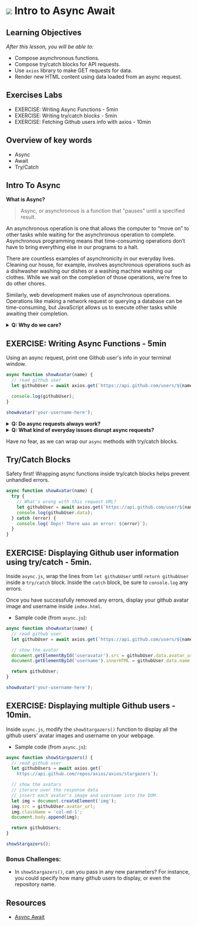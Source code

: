 # ![](https://ga-dash.s3.amazonaws.com/production/assets/logo-9f88ae6c9c3871690e33280fcf557f33.png) Intro to Async Await

## Learning Objectives

_After this lesson, you will be able to:_

- Compose asynchronous functions.
- Compose try/catch blocks for API requests.
- Use `axios` library to make GET requests for data.
- Render new HTML content using data loaded from an async request.

## Exercises Labs

- EXERCISE: Writing Async Functions - 5min
- EXERCISE: Writing try/catch blocks - 5min
- EXERCISE: Fetching Github users info with axios - 10min

## Overview of key words

- Async
- Await
- Try/Catch

## Intro To Async

**What is Async?**

> Async, or asynchronous is a function that "pauses" until a specified result.

An asynchronous operation is one that allows the computer to “move on” to other tasks while waiting for the asynchronous operation to complete. Asynchronous programming means that time-consuming operations don’t have to bring everything else in our programs to a halt.

There are countless examples of asynchronicity in our everyday lives. Cleaning our house, for example, involves asynchronous operations such as a dishwasher washing our dishes or a washing machine washing our clothes. While we wait on the completion of those operations, we’re free to do other chores.

Similarly, web development makes use of asynchronous operations. Operations like making a network request or querying a database can be time-consuming, but JavaScript allows us to execute other tasks while awaiting their completion.

<details>
  <summary><strong>Q: Why do we care?</strong></summary>

A: We can’t use `await` in regular functions.

If we try to use `await` in a non-async function, there would be a syntax error:

```javascript
function fetchData() {
  let response = api.get("/people/1");
  let result = await response.data; // Syntax error
}
```

We will get this error if we do not put async before a function. As said, `await` only works inside an async function.

Let’s emphasize: `await` literally makes JavaScript wait until the promise settles, and then go on with the result. That doesn’t cost any CPU resources, because the engine can do other jobs meanwhile: execute other scripts, handle events etc.

</details>

## EXERCISE: Writing Async Functions - 5min

Using an async request, print one Github user's info in your terminal window.

```javascript
async function showAvatar(name) {
  // read github user
  let githubUser = await axios.get(`https://api.github.com/users/${name}`);

  console.log(githubUser);
}

showAvatar('your-username-here');
```

<details>
  <summary><strong>Q: Do async requests always work?</strong></summary>

A: No, `async` requests don’t always work!

People who are just starting to use `await` tend to forget the fact that APIs can return errors, or even nothing at all!

</details>

<details>
  <summary><strong>Q: What kind of everyday issues disrupt async requests?</strong></summary>

A: Poor network connection, low device battery, server outages, etc.

</details>

Have no fear, as we can wrap our `async` methods with try/catch blocks.

## Try/Catch Blocks

Safety first! Wrapping async functions inside try/catch blocks helps prevent unhandled errors.

```javascript
async function showAvatar(name) {
  try {
    // What's wrong with this request URL?
    let githubUser = await axios.get(`https://api.github.com/user/${name}`);
    console.log(githubUser.data);
  } catch (error) {
    console.log(`Oops! There was an error: ${error}`);
  }
}
```

## EXERCISE: Displaying Github user information using try/catch - 5min.

Inside `async.js`, wrap the lines from `let githubUser` until `return githubUser` inside a `try/catch` block. Inside the `catch` block, be sure to `console.log` any errors.

Once you have successfully removed any errors, display your github avatar image and username inside `index.html`.

- Sample code (from `async.js`):

```javascript
async function showAvatar(name) {
  // read github user
  let githubUser = await axios.get(`https://api.github.com/users/${name}`);

  // show the avatar
  document.getElementById('useravatar').src = githubUser.data.avatar_url;
  document.getElementById('username').innerHTML = githubUser.data.name;

  return githubUser;
}

showAvatar('your-username-here');
```

## EXERCISE: Displaying multiple Github users - 10min.

Inside `async.js`, modify the `showStargazers()` function to display all the github users' avatar images and username on your webpage.

- Sample code (from `async.js`):

```javascript
async function showStargazers() {
  // read github user
  let githubUsers = await axios.get(`
    https://api.github.com/repos/axios/axios/stargazers`);

  // show the avatars
  // iterare over the response data
  // insert each avatar's image and username into the DOM.
  let img = document.createElement('img');
  img.src = githubUser.avatar_url;
  img.className = 'col-md-1';
  document.body.append(img);

  return githubUsers;
}

showStargazers();
```

### Bonus Challenges:

- In `showStargazers()`, can you pass in any new parameters? For instance, you could specify how many github users to display, or even the repository name.

## Resources

- [Async Await](https://javascript.info/async-await)
